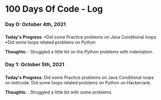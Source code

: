 # 100 Days Of Code - Log
### Day 0: October 4th, 2021 
#####

**Today's Progress**: •Did some Practice problems on Java Conditional loops
•Did some loops related problems on Python

**Thoughts:** : Struggled a little bit on the Python problems with indentation.









### Day 1: October 5th, 2021 
#####

**Today's Progress**: Did some Practice problems on Java Conditional loops on leetcode.
Did some loops related problems on Python on Hackerrank.

**Thoughts:** : Struggled a little bit with some problems.


